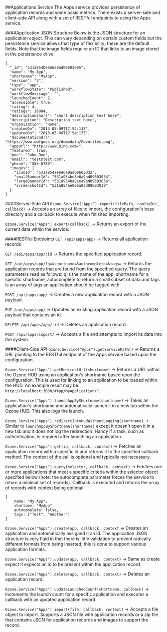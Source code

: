 ##Applications Service
The Apps service provides persistence of application records and some basic metrics. There exists a server-side and client-side API along with a set of RESTful endpoints to using the Apps service.

####Application JSON Structure
Below is the JSON structure for an application object. This can vary depending on certain custom fields but the persistence service allows that type of flexibility; these are the default fields. Note that the image fields require an ID that links to an image stored in the persistence drive.

```
{
  "_id": "531a954be8e6a9ad09603095",
  "name": "My App",
  "shortname": "MyApp",
  "version": "3",
  "type": "app",
  "workflowState": "Published",
  "workflowMesssage": "",
  "launchedCount": 2,
  "accessible": true,
  "rating": 4,
  "ratings": 16904,
  "descriptionShort": "Short description text here",
  "description": "Description text here",
  "organization": "Home",
  "createdOn": "2013-05-09T17:54:11Z",
  "updatedOn": "2013-05-09T17:54:17Z",
  "documentationUrl": "https://www.owfgoss.org/demodata/Favorites.png",
  "appUrl": "http://www.bing.com/",
  "featured": true,
  "poc": "John Doe",
  "email": "test@test.com",
  "phone": "555-6789",
  "images": {
    "iconId": "531a954ae8e6a9ad09603032",
    "smallBannerId": "531a954be8e6a9ad09603034",
    "largeBannerId": "531a954be8e6a9ad09603036",
    "screenshotId": "531a954be8e6a9ad09603039"
  }
}
```

####Server-Side API
```Ozone.Service("Apps").import(filePath, configDir, callback)``` -> Accepts an array of files to import, the configuration's base directory and a callback to execute when finished importing.

```Ozone.Service("Apps").export(callback)``` -> Returns an export of the current data within the service.

####RESTful Endpoints
```GET /api/apps/app/``` -> Returns all application records

```GET /api/apps/app/:id``` -> Returns the specified application record.

```GET /api/apps/app/?q=&shortname=&autocomplete=&tags=``` -> Returns the application records that are found from the specified query. The query parameters read as follows: q is the name of the app, shortname for a specific shortname, autocomplete to return a small subset of data and tags is an array of tags an application should be tagged with.

```POST /api/apps/app/``` -> Creates a new application record with a JSON payload.

```PUT /api/apps/app/``` -> Updates an existing application record with a JSON payload that contains an id.

```DELETE /api/apps/app/:id``` -> Deletes an application record.

```POST /api/apps/import/``` -> Accepts a file and attempts to import its data into the system.

####Client-Side API
```Ozone.Service("Apps").getServicePath()``` -> Returns a URL pointing to the RESTful endpoint of the Apps service based upon the configuration.

```Ozone.Service("Apps").getRedirectUrl(shortname)``` -> Returns a URL within the Ozone HUD using an application's shortname based upon the configuration. This is used for linking to an application to be loaded within the HUD. An example result may be: ```http://localhost:3000/#App/MyApplication/"```.

```Ozone.Service("Apps").launchAppByShortname(shortname)``` -> Takes an application's shortname and automatically launch it in a new tab within the Ozone HUD. This also logs the launch.

```Ozone.Service("Apps").redirectIntoHudWithoutLogging(shortname)``` -> Similar to ```launchAppByShortname(shortname)``` except it doesn't open it in a new tab and it does not log the redirection. Handy if a task, such as authentication, is required after launching an application.

```Ozone.Service("Apps").get(id, callback, context)``` -> Fetches an application record with a specific id and returns it to the specified callback method. The context of the call is optional and typically not necessary.

```Ozone.Service("Apps").query(selector, callback, context)``` -> Fetches one or more applications that meet a specific criteria within the selector object specified below (note: the autocomplete parameter forces the service to return a minimal set of records). Callback is executed and returns the array of records with context being optional.

```
{
    name: "My App",
    shortame: "MyApp",
    autocomplete: false,
    tags: ["Test", "Another"]
}
```

```Ozone.Service("Apps").create(app, callback, context``` -> Creates an application and automatically assigned it an id. The application JSON structure is very fluid in that there is little validation to prevent radically different formats from being inserted; this is done to support various application formats.

```Ozone.Service("Apps").update(app, callback, context)``` -> Same as create expect it expects an id to be present within the application record.

```Ozone.Service("Apps").delete(app, callback, context)``` -> Deletes an application record.

```Ozone.Service("Apps").updateLaunchedCount(shortname, callback)``` -> Increments the launch count for a specific application and executes a callback with an updated application record.

```Ozone.Service("Apps").import(file, callback, context)``` -> Accepts a file object to import. Supports a JSON file with application records or a zip file that contains JSON for application records and images to support the record.
